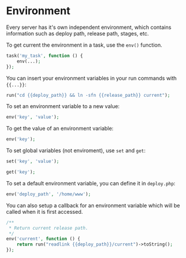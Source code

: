 # Environment

Every server has it's own independent environment, which contains information such as deploy path, release path, stages, etc.

To get current the environment in a task, use the `env()` function.

~~~ php
task('my_task', function () {
    env(...);
});
~~~

You can insert your environment variables in your run commands with `{{...}}`:

~~~ php
run("cd {{deploy_path}} && ln -sfn {{release_path}} current");
~~~

To set an environment variable to a new value:

~~~ php
env('key', 'value');
~~~

To get the value of an environment variable:

~~~ php
env('key');
~~~

To set global variables (not enviroment), use `set` and `get`:

~~~ php
set('key', 'value');

get('key');
~~~

To set a default environment variable, you can define it in `deploy.php`:

~~~ php
env('deploy_path', '/home/www');
~~~

You can also setup a callback for an environment variable which will be called when it is first accessed.

~~~ php
/**
 * Return current release path.
 */
env('current', function () {
    return run("readlink {{deploy_path}}/current")->toString();
});
~~~
